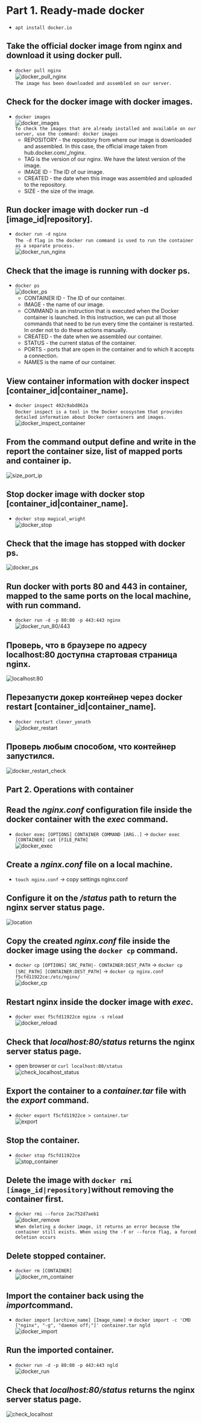 # Part 1. Ready-made docker  
- `apt install docker.io`  
## Take the official docker image from nginx and download it using docker pull.   
- `docker pull nginx`  
![docker_pull_nginx](./images/part1/01.png)  
`The image has been downloaded and assembled on our server.`  
## Check for the docker image with docker images.  
- `docker images`    
![docker_images](./images/part1/02.png)  
`To check the images that are already installed and available on our server, use the command: docker images`  
    - REPOSITORY - the repository from where our image is downloaded and assembled. In this case, the official image taken from hub.docker.com/_/nginx.  
    - TAG is the version of our nginx. We have the latest version of the image.  
    - IMAGE ID - The ID of our image.  
    - CREATED - the date when this image was assembled and uploaded to the repository.  
    - SIZE - the size of the image.  
## Run docker image with docker run -d [image_id|repository].  
- `docker run -d nginx`  
`The -d flag in the docker run command is used to run the container as a separate process.`  
![docker_run_nginx](./images/part1/03.png)  
## Check that the image is running with docker ps.  
- `docker ps`  
![docker_ps](./images/part1/04.png)  
    - CONTAINER ID - The ID of our container. 
    - IMAGE - the name of our image. 
    - COMMAND is an instruction that is executed when the Docker container is launched. In this instruction, we can put all those commands that need to be run every time the container is restarted. In order not to do these actions manually. 
    - CREATED - the date when we assembled our container. 
    - STATUS - the current status of the container. 
    - PORTS - ports that are open in the container and to which it accepts a connection. 
    - NAMES is the name of our container.
## View container information with docker inspect [container_id|container_name].  
- `docker inspect 402c9abd862a`  
`Docker inspect is a tool in the Docker ecosystem that provides detailed information about Docker containers and images.`  
![docker_inspect_container](./images/part1/05.png)  
## From the command output define and write in the report the container size, list of mapped ports and container ip.  
![size_port_ip](./images/part1/06.png)  
## Stop docker image with docker stop [container_id|container_name].  
- `docker stop magical_wright`  
![docker_stop](./images/part1/07.png)  
## Check that the image has stopped with docker ps.  
![docker_ps](./images/part1/08.png)  
## Run docker with ports 80 and 443 in container, mapped to the same ports on the local machine, with run command.  
- `docker run -d -p 80:80 -p 443:443 nginx`  
![docker_run_80/443](./images/part1/09.png)  
## Проверь, что в браузере по адресу localhost:80 доступна стартовая страница nginx.  
![localhost:80](./images/part1/10.png)  
## Перезапусти докер контейнер через docker restart [container_id|container_name].  
- `docker restart clever_yonath`  
![docker_restart](./images/part1/11.png)  
## Проверь любым способом, что контейнер запустился.  
![docker_restart_check](./images/part1/12.png)  

## Part 2. Operations with container  
## Read the *nginx.conf* configuration file inside the docker container with the *exec* command.  
- `docker exec [OPTIONS] CONTAINER COMMAND [ARG..]` -> `docker exec [CONTAINER] cat [FILE_PATH]`  
![docker_exec](./images/part2/01.png)  
## Create a *nginx.conf* file on a local machine.  
- `touch nginx.conf` -> copy settings nginx.conf   
## Configure it on the */status* path to return the **nginx** server status page.  
![location](./images/part2/02.png)  
## Copy the created *nginx.conf* file inside the docker image using the `docker cp` command.  
- `docker cp [OPTIONS] SRC_PATH|- CONTAINER:DEST_PATH` -> `docker cp [SRC_PATH] [CONTAINER:DEST_PATH]` -> `docker cp nginx.conf f5cfd11922ce:/etc/nginx/`  
![docker_cp](./images/part2/03.png)  
## Restart **nginx** inside the docker image with *exec*.  
- `docker exec f5cfd11922ce nginx -s reload`  
![docker_reload](./images/part2/04.png)  
## Check that *localhost:80/status* returns the **nginx** server status page.  
- open browser or `curl localhost:80/status`  
![check_localhost_status](./images/part2/05.png)  
## Export the container to a *container.tar* file with the *export* command.  
- `docker export f5cfd11922ce > container.tar`  
![export](./images/part2/06.png)  
## Stop the container.   
- `docker stop f5cfd11922ce`  
![stop_container](./images/part2/07.png)  
## Delete the image with `docker rmi [image_id|repository]`without removing the container first.  
- `docker rmi --force 2ac752d7aeb1`  
![docker_remove](./images/part2/08.png)  
`When deleting a docker image, it returns an error because the container still exists. When using the -f or --force flag, a forced deletion occurs`  
## Delete stopped container.  
- `docker rm [CONTAINER]`  
![docker_rm_container](./images/part2/09.png)  
## Import the container back using the *import*command.  
- `docker import [archive_name] [Image_name]` -> `docker import -c 'CMD ["nginx", "-g", "daemon off;"]' container.tar ngld`  
![docker_import](./images/part2/10.png)  
## Run the imported container.  
- `docker run -d -p 80:80 -p 443:443 ngld`  
![docker_run](./images/part2/11.png)  
## Check that *localhost:80/status* returns the **nginx** server status page.  
![check_localhost](./images/part2/12.png)  
